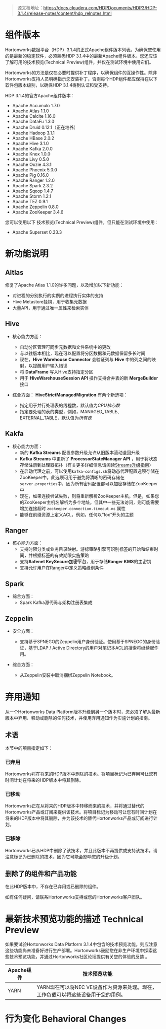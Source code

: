 
> 源文档地址：https://docs.cloudera.com/HDPDocuments/HDP3/HDP-3.1.4/release-notes/content/hdp_relnotes.html

# **组件版本**

Hortonworks数据平台（HDP）3.1.4的正式Apache组件版本列表。为确保您使用的是最新的稳定软件，必须熟悉HDP 3.1.4中的最新Apache组件版本。您还应该了解可用的技术预览(Technical Preview)组件，并仅在测试环境中使用它们。

Hortonworks的方法是仅在必要时提供补丁程序，以确保组件的互操作性。除非Hortonworks支持人员明确指示您安装补丁，否则每个HDP组件都应保持在以下软件包版本级别，以确保HDP 3.1.4得到认证和受支持。

HDP 3.1.4的官方Apache组件版本：

* Apache Accumulo 1.7.0
* Apache Atlas 1.1.0
* Apache Calcite 1.16.0
* Apache DataFu 1.3.0
* Apache Druid 0.12.1（正在培养）
* Apache Hadoop 3.1.1
* Apache HBase 2.0.2
* Apache Hive 3.1.0
* Apache Kafka 2.0.0
* Apache Knox 1.0.0
* Apache Livy 0.5.0
* Apache Oozie 4.3.1
* Apache Phoenix 5.0.0
* Apache Pig 0.16.0
* Apache Ranger 1.2.0
* Apache Spark 2.3.2
* Apache Sqoop 1.4.7
* Apache Storm 1.2.1
* Apache TEZ 0.9.1
* Apache Zeppelin 0.8.0
* Apache ZooKeeper 3.4.6

您可以使用以下 技术预览(Technical Preview)组件，但只能在测试环境中使用：

* Apache Superset 0.23.3

# **新功能说明**

## **Altlas**

修复了Apache Atlas 1.1.0的许多问题，以及增加以下新功能：
* 对进程的分别执行的实例的进程执行实体的支持
* Hive Metastore挂钩，用于收集元数据
* 大量API，用于通过唯一属性来检索实体

## **Hive**

* 核心能力方面：
    * 自动分区管理可同步元数据和文件系统中的更改
    * 与以往版本相比，现在可以配置将分区数据和元数据保留多长时间
    * 现在，**Hive Warehouse Connector** 会验证列与 **Hive** 中的列之间的映射，以提醒用户输入错误
    * 将 **DataFrame** 写入Hive支持指定分区
    * 用于 **HiveWarehouseSession API** 操作支持合并表的新 **MergeBuilder** 接口

* 综合方面：
    **HiveStrictManagedMigration** 有两个新选项：
    * 指定用于并行处理表的线程数，默认值为*CPU核心数*
    * 指定要处理的表的类型，例如，MANAGED_TABLE、EXTERNAL_TABLE，默认值为*所有表*

## **Kakfa**

* 核心能力方面：
    * 新的 **Kafka Streams** 配置参数升级允许从旧版本滚动退回升级
    * **Kafka Streams** 中更新了 **ProcessorStateManager API** ，用于将状态存储注册到处理器拓扑（有关更多详细信息请阅读[Streams升级指南](https://kafka.apache.org/23/documentation/streams/upgrade-guide#streams_api_changes_200)）
    * 在启动代理之前，可以使用```kafka-configs.sh```将动态代理配置选项存储在ZooKeeper中。此选项可用于避免将清晰的密码存储在```server.properties```中，因为所有密码配置都可以加密存储在ZooKeeper中
    * 现在，如果连接尝试失败，则将重新解析ZooKeeper主机。但是，如果您的ZooKeeper主机名解析为多个地址，但其中一些无法访问，则可能需要增加连接超时 ```zookeeper.connection.timeout.ms``` 属性
    * 能够在前缀资源上定义ACL，例如，任何以”foo“开头的主题

## **Ranger**

* 核心能力方面：
    * 支持时限分类或业务目录映射。游标策略引擎可识别标签的开始和结束时间，并根据标签的有效期限实施策略
    * 支持**Safenet KeySecure加密平台**，用于存储**Ranger KMS**的主密钥
    * 支持允许用户在Ranger中定义策略级别条件

## **Spark**

* 综合方面：
    * Spark Kafka源代码与架构注册表集成

## **Zeppelin**

* 安全方面：
    * 支持基于SPNEGO的Zeppelin用户身份验证。使用基于SPNEGO的身份验证，基于LDAP / Active Directory的用户对笔记本ACL的搜索将继续起作用。

* 综合方面：
    * 从Zeppelin安装中取消捆绑Zeppelin Notebook。

# **弃用通知**

从一个Hortonworks Data Platform版本升级到另一个版本时，您必须了解从最新版本中弃用、移动或删除的任何技术，并使用弃用通知作为实施计划的指南。

## **术语**

本节中的项目指定如下：

### **已弃用**
Hortonworks将在将来的HDP版本中删除的技术。将项目标记为已弃用可让您有时间计划在将来的HDP版本中将其删除。

### **已移动**
Hortonworks正在从将来的HDP版本中转移而来的技术，并将通过替代的Hortonworks产品或订阅来提供该技术。将项目标记为移动可让您有时间计划在将来的HDP版本中将其删除，并为该技术的替代Hortonworks产品或订阅进行计划。

### **已移除**
Hortonworks已从HDP中删除了该技术，并且此版本不再提供或支持该技术。请注意标记为已删除的技术，因为它可能会影响您的升级计划。

## **删除了的组件和产品功能**

在此HDP版本中，不存在已弃用或已删除的组件。

如有任何疑问，请联系Hortonworks支持或您的Hortonworks客户团队。

# **最新技术预览功能的描述 Technical Preview**

如果要试验Hortonworks Data Platform 3.1.4中包含的技术预览功能，则应注意这些功能尚未准备好进行生产部署。Hortonworks鼓励您在非生产环境中探索这些技术预览功能，并通过Hortonworks社区论坛提供有关您的体验的反馈 。

| Apache组件 | 技术预览功能 |
| -----|----- |
| YARN | YARN现在可以将NEC VE设备作为资源来处理。现在，工作负载可以将这些设备用于您的用例。 |

# **行为变化 Behavioral Changes**

